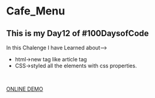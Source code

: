 # Cafe_Menu
<h2>This is my Day12 of #100DaysofCode</h2>
In this Chalenge I have Learned about--><br>
<ul> 
<li>html->new tag like article tag</li>
<li>CSS->styled all the elements with css properties.</li>
</ul>
<br> 

[ONLINE DEMO](https://nehanawar025.github.io/Cafe_Menu/) 
